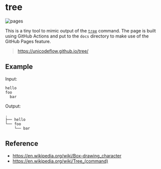 # tree

![pages](https://github.com/unicodeflow/tree/workflows/pages/badge.svg)

This is a tiny tool to mimic output of the
[`tree`](<https://en.wikipedia.org/wiki/Tree_(command)>) command. The page is
built using GitHub Actions and put to the `docs` directory to make use of the
GitHub Pages feature.

> https://unicodeflow.github.io/tree/

## Example

Input:

```
hello
foo
  bar
```

Output:

```
.
├── hello
└── foo
    └── bar
```

## Reference

- https://en.wikipedia.org/wiki/Box-drawing_character
- https://en.wikipedia.org/wiki/Tree_(command)
